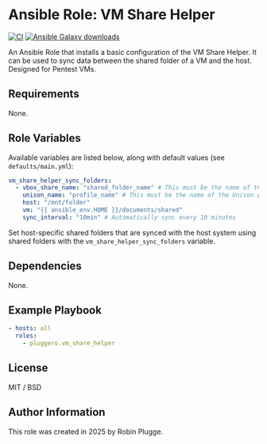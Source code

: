 # Ansible Role: VM Share Helper

[![CI](https://github.com/pluggero/ansible-role-vm-share-helper/actions/workflows/ci.yml/badge.svg)](https://github.com/pluggero/ansible-role-vm-share-helper/actions/workflows/ci.yml) [![Ansible Galaxy downloads](https://img.shields.io/ansible/role/d/pluggero/vm_share_helper?label=Galaxy%20downloads&logo=ansible&color=%23096598)](https://galaxy.ansible.com/ui/standalone/roles/pluggero/vm_share_helper)

An Ansible Role that installs a basic configuration of the VM Share Helper.
It can be used to sync data between the shared folder of a VM and the host.
Designed for Pentest VMs.

## Requirements

None.

## Role Variables

Available variables are listed below, along with default values (see `defaults/main.yml`):

```yaml
vm_share_helper_sync_folders:
  - vbox_share_name: "shared_folder_name" # This must be the name of the VirtualBox shared folder
    unison_name: "profile_name" # This must be the name of the Unison profile
    host: "/mnt/folder"
    vm: "{{ ansible_env.HOME }}/documents/shared"
    sync_interval: "10min" # Automatically sync every 10 minutes
```

Set host-specific shared folders that are synced with the host system using shared folders with the `vm_share_helper_sync_folders` variable.

## Dependencies

None.

## Example Playbook

```yaml
- hosts: all
  roles:
    - pluggero.vm_share_helper
```

## License

MIT / BSD

## Author Information

This role was created in 2025 by Robin Plugge.
